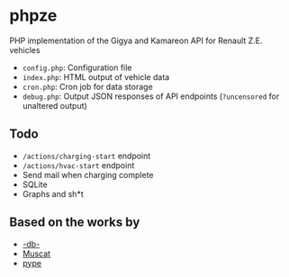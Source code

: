 # phpze
PHP implementation of the Gigya and Kamareon API for Renault Z.E. vehicles

* `config.php`: Configuration file
* `index.php`: HTML output of vehicle data
* `cron.php`: Cron job for data storage
* `debug.php`: Output JSON responses of API endpoints (`?uncensored` for unaltered output)

## Todo
* `/actions/charging-start` endpoint
* `/actions/hvac-start` endpoint
* Send mail when charging complete
* SQLite
* Graphs and sh*t

## Based on the works by
* [-db-](https://www.goingelectric.de/forum/memberlist.php?mode=viewprofile&u=26446)
* [Muscat](https://muscatoxblog.blogspot.com/2019/07/delving-into-renaults-new-api.html)
* [pype](https://github.com/jamesremuscat/pyze)
